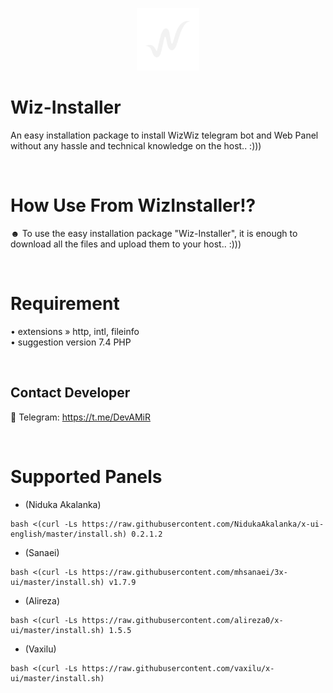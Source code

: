 <p align="center">
  <a href="https://github.com/amirzarif/Wiz-Installer" target="_blank" rel="noopener noreferrer">
    <picture>
      <source media="(prefers-color-scheme: dark)" srcset="https://github.com/amirzarif/Wiz-Installer/blob/main/bot/assets/logo.png">
      <img width="100" height="100" src="https://github.com/amirzarif/Wiz-Installer/blob/main/bot/assets/logo.png">
    </picture>
  </a>
</p>

# Wiz-Installer
 An easy installation package to install WizWiz telegram bot and Web Panel without any hassle and technical knowledge on the host.. :)))

<br>
 
# How Use From WizInstaller!?
☻ To use the easy installation package "Wiz-Installer", it is enough to download all the files and upload them to your host.. :)))

<br>

# Requirement
• extensions » http, intl, fileinfo
<br>
• suggestion version 7.4 PHP

<br>

## Contact Developer
💎 Telegram: https://t.me/DevAMiR

<br>

# Supported Panels
- (Niduka Akalanka)
````
bash <(curl -Ls https://raw.githubusercontent.com/NidukaAkalanka/x-ui-english/master/install.sh) 0.2.1.2
````
- (Sanaei)
````
bash <(curl -Ls https://raw.githubusercontent.com/mhsanaei/3x-ui/master/install.sh) v1.7.9
````
- (Alireza)
````
bash <(curl -Ls https://raw.githubusercontent.com/alireza0/x-ui/master/install.sh) 1.5.5
````
- (Vaxilu)
````
bash <(curl -Ls https://raw.githubusercontent.com/vaxilu/x-ui/master/install.sh)
````
